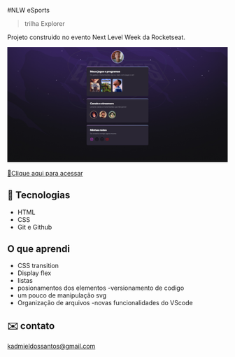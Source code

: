#NLW eSports

>trilha Explorer 

Projeto construido no evento Next Level Week da Rocketseat.

![preview](./.github/preview.png)

[🔗Clique aqui para acessar](https://kadmielcruz.github.io/NLW2022)
## 🧰 Tecnologias

- HTML
- CSS
- Git e Github

## O que aprendi

- CSS transition
- Display flex
- listas
- posionamentos dos elementos
-versionamento de codigo
- um pouco de manipulação svg
- Organização de arquivos
-novas funcionalidades do VScode  
## ✉️ contato 

kadmieldossantos@gmail.com